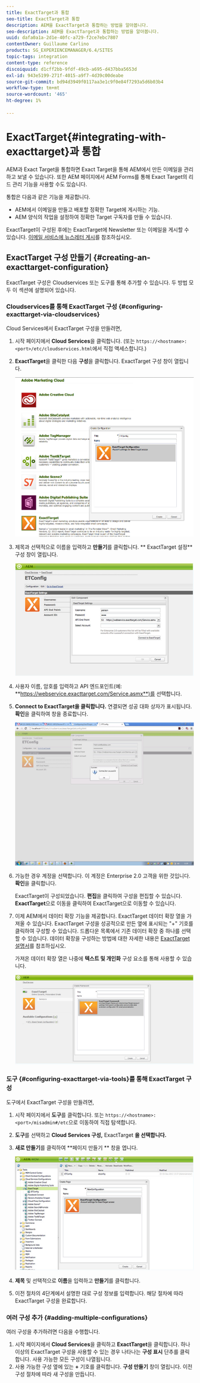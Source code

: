 ```yaml
---
title: ExactTarget과 통합
seo-title: ExactTarget과 통합
description: AEM을 ExactTarget과 통합하는 방법을 알아봅니다.
seo-description: AEM을 ExactTarget과 통합하는 방법을 알아봅니다.
uuid: dafa0a1a-2d1e-40fc-a729-f2ce7ebc7807
contentOwner: Guillaume Carlino
products: SG_EXPERIENCEMANAGER/6.4/SITES
topic-tags: integration
content-type: reference
discoiquuid: d1cff2bb-9fdf-49cb-a695-d437bba5653d
exl-id: 943e5199-271f-4015-a9f7-4d39c00deabe
source-git-commit: bd94d3949f0117aa3e1c9f0e84f7293a5d6b03b4
workflow-type: tm+mt
source-wordcount: '465'
ht-degree: 1%

---
```


# ExactTarget{#integrating-with-exacttarget}과 통합

AEM과 Exact Target을 통합하면 Exact Target을 통해 AEM에서 만든 이메일을 관리하고 보낼 수 있습니다. 또한 AEM 페이지에서 AEM Forms를 통해 Exact Target의 리드 관리 기능을 사용할 수도 있습니다.

통합은 다음과 같은 기능을 제공합니다.

* AEM에서 이메일을 만들고 배포할 정확한 Target에 게시하는 기능.
* AEM 양식의 작업을 설정하여 정확한 Target 구독자를 만들 수 있습니다.

ExactTarget이 구성된 후에는 ExactTarget에 Newsletter 또는 이메일을 게시할 수 있습니다. [이메일 서비스에 뉴스레터 게시](/help/sites-authoring/personalization.md)를 참조하십시오.

## ExactTarget 구성 만들기 {#creating-an-exacttarget-configuration}

ExactTarget 구성은 Cloudservices 또는 도구를 통해 추가할 수 있습니다. 두 방법 모두 이 섹션에 설명되어 있습니다.

### Cloudservices를 통해 ExactTarget 구성 {#configuring-exacttarget-via-cloudservices}

Cloud Services에서 ExactTarget 구성을 만들려면,

1. 시작 페이지에서 **Cloud Services**&#x200B;을 클릭합니다. (또는 `https://<hostname>:<port>/etc/cloudservices.html`에서 직접 액세스합니다.)
1. **ExactTarget**&#x200B;을 클릭한 다음 **구성**&#x200B;을 클릭합니다. ExactTarget 구성 창이 열립니다.

   ![chlimage_1-182](assets/chlimage_1-182.png)

1. 제목과 선택적으로 이름을 입력하고 **만들기**&#x200B;를 클릭합니다. ** ExactTarget 설정** 구성 창이 열립니다.

   ![chlimage_1-31](assets/chlimage_1-31.jpeg)

1. 사용자 이름, 암호를 입력하고 API 엔드포인트(예: **https://webservice.exacttarget.com/Service.asmx**)를 선택합니다.
1. **Connect to ExactTarget을 클릭합니다.** 연결되면 성공 대화 상자가 표시됩니다. **확인**&#x200B;을 클릭하여 창을 종료합니다.

   ![chlimage_1-32](assets/chlimage_1-32.jpeg)

1. 가능한 경우 계정을 선택합니다. 이 계정은 Enterprise 2.0 고객을 위한 것입니다. **확인**&#x200B;을 클릭합니다.

   ExactTarget이 구성되었습니다. **편집**&#x200B;을 클릭하여 구성을 편집할 수 있습니다. **ExactTarget**&#x200B;으로 이동을 클릭하여 ExactTarget으로 이동할 수 있습니다.

1. 이제 AEM에서 데이터 확장 기능을 제공합니다. ExactTarget 데이터 확장 열을 가져올 수 있습니다. ExactTarget 구성을 성공적으로 만든 옆에 표시되는 &quot;+&quot; 기호를 클릭하여 구성할 수 있습니다. 드롭다운 목록에서 기존 데이터 확장 중 하나를 선택할 수 있습니다. 데이터 확장을 구성하는 방법에 대한 자세한 내용은 [ExactTarget 설명서](https://help.exacttarget.com/en/documentation/exacttarget/subscribers/data_extensions_and_data_relationships)를 참조하십시오.

   가져온 데이터 확장 열은 나중에 **텍스트 및 개인화** 구성 요소를 통해 사용할 수 있습니다.

   ![chlimage_1-33](assets/chlimage_1-33.jpeg)

### 도구 {#configuring-exacttarget-via-tools}를 통해 ExactTarget 구성

도구에서 ExactTarget 구성을 만들려면,

1. 시작 페이지에서 **도구**&#x200B;를 클릭합니다. 또는 `https://<hostname>:<port>/misadmin#/etc`으로 이동하여 직접 탐색합니다.
1. **도구**&#x200B;를 선택하고 **Cloud Services 구성,** ExactTarget **을 선택합니다.**
1. **새로 만들기**&#x200B;를 클릭하여 **페이지 만들기 ** 창을 엽니다.

   ![chlimage_1-34](assets/chlimage_1-34.jpeg)

1. **제목** 및 선택적으로 **이름**&#x200B;을 입력하고 **만들기**&#x200B;를 클릭합니다.
1. 이전 절차의 4단계에서 설명한 대로 구성 정보를 입력합니다. 해당 절차에 따라 ExactTarget 구성을 완료합니다.

### 여러 구성 추가 {#adding-multiple-configurations}

여러 구성을 추가하려면 다음을 수행합니다.

1. 시작 페이지에서 **Cloud Services**&#x200B;을 클릭하고 **ExactTarget**&#x200B;을 클릭합니다. 하나 이상의 ExactTarget 구성을 사용할 수 있는 경우 나타나는 **구성 표시** 단추를 클릭합니다. 사용 가능한 모든 구성이 나열됩니다.
1. 사용 가능한 구성 옆에 있는 **+** 기호를 클릭합니다. **구성 만들기** 창이 열립니다. 이전 구성 절차에 따라 새 구성을 만듭니다.
